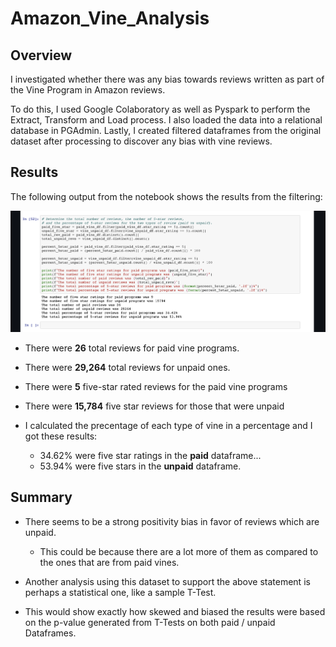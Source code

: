 # Amazon_Vine_Analysis

## Overview

I investigated whether there was any bias towards reviews written as part of the Vine Program in Amazon reviews.

To do this, I used Google Colaboratory as well as Pyspark to perform the Extract, Transform and Load process. I also loaded the data into a relational database in PGAdmin. Lastly, I created filtered dataframes from the original dataset after processing to discover any bias with vine reviews.

## Results

The following output from the notebook shows the results from the filtering:

![Summary_Vine](https://github.com/Kyle2Miles93/Amazon_Vine_Analysis/blob/main/Resources/Summary_Vine.png)


* There were **26** total reviews for paid vine programs.
* There were **29,264** total reviews for unpaid ones.

* There were **5** five-star rated reviews for the paid vine programs
* There were **15,784** five star reviews for those that were unpaid

* I calculated the precentage of each type of vine in a percentage and I got these results:

    - 34.62% were five star ratings in the **paid** dataframe...
    - 53.94% were five stars in the **unpaid** dataframe.

## Summary

* There seems to be a strong positivity bias in favor of reviews which are unpaid. 
  - This could be because there are a lot more of them as compared to the ones that are from paid vines.

* Another analysis using this dataset to support the above statement is perhaps a statistical one, like a sample T-Test. 
* This would show exactly how skewed and biased the results were based on the p-value generated from T-Tests on both paid / unpaid Dataframes.
